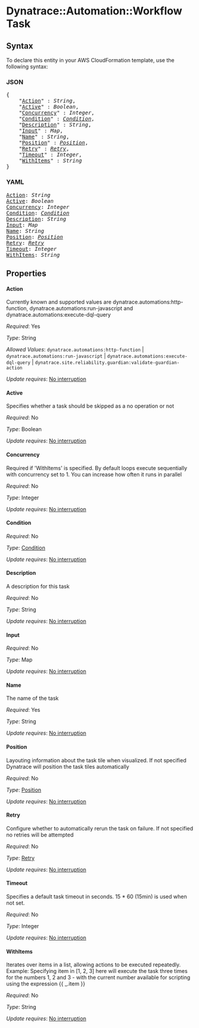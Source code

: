 # Dynatrace::Automation::Workflow Task

## Syntax

To declare this entity in your AWS CloudFormation template, use the following syntax:

### JSON

<pre>
{
    "<a href="#action" title="Action">Action</a>" : <i>String</i>,
    "<a href="#active" title="Active">Active</a>" : <i>Boolean</i>,
    "<a href="#concurrency" title="Concurrency">Concurrency</a>" : <i>Integer</i>,
    "<a href="#condition" title="Condition">Condition</a>" : <i><a href="condition.md">Condition</a></i>,
    "<a href="#description" title="Description">Description</a>" : <i>String</i>,
    "<a href="#input" title="Input">Input</a>" : <i>Map</i>,
    "<a href="#name" title="Name">Name</a>" : <i>String</i>,
    "<a href="#position" title="Position">Position</a>" : <i><a href="position.md">Position</a></i>,
    "<a href="#retry" title="Retry">Retry</a>" : <i><a href="retry.md">Retry</a></i>,
    "<a href="#timeout" title="Timeout">Timeout</a>" : <i>Integer</i>,
    "<a href="#withitems" title="WithItems">WithItems</a>" : <i>String</i>
}
</pre>

### YAML

<pre>
<a href="#action" title="Action">Action</a>: <i>String</i>
<a href="#active" title="Active">Active</a>: <i>Boolean</i>
<a href="#concurrency" title="Concurrency">Concurrency</a>: <i>Integer</i>
<a href="#condition" title="Condition">Condition</a>: <i><a href="condition.md">Condition</a></i>
<a href="#description" title="Description">Description</a>: <i>String</i>
<a href="#input" title="Input">Input</a>: <i>Map</i>
<a href="#name" title="Name">Name</a>: <i>String</i>
<a href="#position" title="Position">Position</a>: <i><a href="position.md">Position</a></i>
<a href="#retry" title="Retry">Retry</a>: <i><a href="retry.md">Retry</a></i>
<a href="#timeout" title="Timeout">Timeout</a>: <i>Integer</i>
<a href="#withitems" title="WithItems">WithItems</a>: <i>String</i>
</pre>

## Properties

#### Action

Currently known and supported values are dynatrace.automations:http-function, dynatrace.automations:run-javascript and dynatrace.automations:execute-dql-query

_Required_: Yes

_Type_: String

_Allowed Values_: <code>dynatrace.automations:http-function</code> | <code>dynatrace.automations:run-javascript</code> | <code>dynatrace.automations:execute-dql-query</code> | <code>dynatrace.site.reliability.guardian:validate-guardian-action</code>

_Update requires_: [No interruption](https://docs.aws.amazon.com/AWSCloudFormation/latest/UserGuide/using-cfn-updating-stacks-update-behaviors.html#update-no-interrupt)

#### Active

Specifies whether a task should be skipped as a no operation or not

_Required_: No

_Type_: Boolean

_Update requires_: [No interruption](https://docs.aws.amazon.com/AWSCloudFormation/latest/UserGuide/using-cfn-updating-stacks-update-behaviors.html#update-no-interrupt)

#### Concurrency

Required if 'WithItems' is specified. By default loops execute sequentially with concurrency set to 1. You can increase how often it runs in parallel

_Required_: No

_Type_: Integer

_Update requires_: [No interruption](https://docs.aws.amazon.com/AWSCloudFormation/latest/UserGuide/using-cfn-updating-stacks-update-behaviors.html#update-no-interrupt)

#### Condition

_Required_: No

_Type_: <a href="condition.md">Condition</a>

_Update requires_: [No interruption](https://docs.aws.amazon.com/AWSCloudFormation/latest/UserGuide/using-cfn-updating-stacks-update-behaviors.html#update-no-interrupt)

#### Description

A description for this task

_Required_: No

_Type_: String

_Update requires_: [No interruption](https://docs.aws.amazon.com/AWSCloudFormation/latest/UserGuide/using-cfn-updating-stacks-update-behaviors.html#update-no-interrupt)

#### Input

_Required_: No

_Type_: Map

_Update requires_: [No interruption](https://docs.aws.amazon.com/AWSCloudFormation/latest/UserGuide/using-cfn-updating-stacks-update-behaviors.html#update-no-interrupt)

#### Name

The name of the task

_Required_: Yes

_Type_: String

_Update requires_: [No interruption](https://docs.aws.amazon.com/AWSCloudFormation/latest/UserGuide/using-cfn-updating-stacks-update-behaviors.html#update-no-interrupt)

#### Position

Layouting information about the task tile when visualized. If not specified Dynatrace will position the task tiles automatically

_Required_: No

_Type_: <a href="position.md">Position</a>

_Update requires_: [No interruption](https://docs.aws.amazon.com/AWSCloudFormation/latest/UserGuide/using-cfn-updating-stacks-update-behaviors.html#update-no-interrupt)

#### Retry

Configure whether to automatically rerun the task on failure. If not specified no retries will be attempted

_Required_: No

_Type_: <a href="retry.md">Retry</a>

_Update requires_: [No interruption](https://docs.aws.amazon.com/AWSCloudFormation/latest/UserGuide/using-cfn-updating-stacks-update-behaviors.html#update-no-interrupt)

#### Timeout

Specifies a default task timeout in seconds. 15 * 60 (15min) is used when not set.

_Required_: No

_Type_: Integer

_Update requires_: [No interruption](https://docs.aws.amazon.com/AWSCloudFormation/latest/UserGuide/using-cfn-updating-stacks-update-behaviors.html#update-no-interrupt)

#### WithItems

Iterates over items in a list, allowing actions to be executed repeatedly. Example: Specifying item in [1, 2, 3] here will execute the task three times for the numbers 1, 2 and 3 - with the current number available for scripting using the expression {{ _.item }}

_Required_: No

_Type_: String

_Update requires_: [No interruption](https://docs.aws.amazon.com/AWSCloudFormation/latest/UserGuide/using-cfn-updating-stacks-update-behaviors.html#update-no-interrupt)

